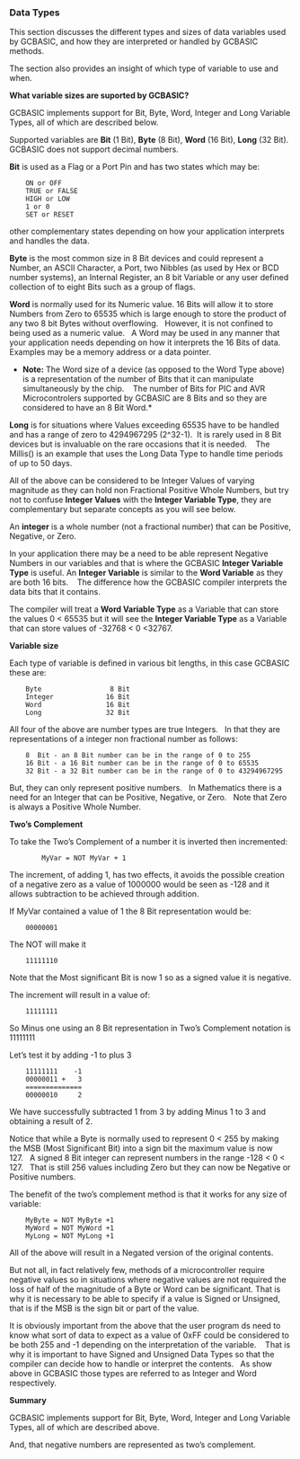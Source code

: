 <div class="section">

<div class="titlepage">

<div>

<div>

### <span id="_data_types"></span>Data Types

</div>

</div>

</div>

This section discusses the different types and sizes of data variables
used by GCBASIC, and how they are interpreted or handled by GCBASIC
methods.

The section also provides an insight of which type of variable to use
and when.

<span class="strong">**What variable sizes are suported by
GCBASIC?**</span>

GCBASIC implements support for Bit, Byte, Word, Integer and Long
Variable Types, all of which are described below.

Supported variables are <span class="strong">**Bit**</span> (1 Bit),
<span class="strong">**Byte**</span> (8 Bit), <span
class="strong">**Word**</span> (16 Bit), <span
class="strong">**Long**</span> (32 Bit). GCBASIC does not support
decimal numbers.

<span class="strong">**Bit**</span> is used as a Flag or a Port Pin and
has two states which may be:

``` screen
    ON or OFF
    TRUE or FALSE
    HIGH or LOW
    1 or 0
    SET or RESET
```

other complementary states depending on how your application interprets
and handles the data.

<span class="strong">**Byte**</span> is the most common size in 8 Bit
devices and could represent a Number, an ASCII Character, a Port, two
Nibbles (as used by Hex or BCD number systems), an Internal Register, an
8 bit Variable or any user defined collection of to eight Bits such as a
group of flags.

<span class="strong">**Word**</span> is normally used for its Numeric
value. 16 Bits will allow it to store Numbers from Zero to 65535 which
is large enough to store the product of any two 8 bit Bytes without
overflowing.   However, it is not confined to being used as a numeric
value.   A Word may be used in any manner that your application needs
depending on how it interprets the 16 Bits of data. Examples may be a
memory address or a data pointer.

<div class="itemizedlist">

-   <span class="strong">**Note:**</span> The Word size of a device (as
    opposed to the Word Type above) is a representation of the number of
    Bits that it can manipulate simultaneously by the chip.    The
    number of Bits for PIC and AVR Microcontrolers supported by GCBASIC
    are 8 Bits and so they are considered to have an 8 Bit Word.\*

</div>

<span class="strong">**Long**</span> is for situations where Values
exceeding 65535 have to be handled and has a range of zero to 4294967295
(2^32-1).  It is rarely used in 8 Bit devices but is invaluable on the
rare occasions that it is needed.    The Millis() is an example that
uses the Long Data Type to handle time periods of up to 50 days.

All of the above can be considered to be Integer Values of varying
magnitude as they can hold non Fractional Positive Whole Numbers, but
try not to confuse <span class="strong">**Integer Values**</span> with
the <span class="strong">**Integer Variable Type**</span>, they are
complementary but separate concepts as you will see below.

An <span class="strong">**integer**</span> is a whole number (not a
fractional number) that can be Positive, Negative, or Zero.

In your application there may be a need to be able represent Negative
Numbers in our variables and that is where the GCBASIC <span
class="strong">**Integer Variable Type**</span> is useful. An <span
class="strong">**Integer Variable**</span> is similar to the <span
class="strong">**Word Variable**</span> as they are both 16 bits.    The
difference how the GCBASIC compiler interprets the data bits that it
contains.

The compiler will treat a <span class="strong">**Word Variable
Type**</span> as a Variable that can store the values 0 &lt; 65535 but
it will see the <span class="strong">**Integer Variable Type**</span> as
a Variable that can store values of -32768 &lt; 0 &lt;32767.

<span class="strong">**Variable size**</span>

Each type of variable is defined in various bit lengths, in this case
GCBASIC these are:

``` screen
    Byte                 8 Bit
    Integer             16 Bit
    Word                16 Bit
    Long                32 Bit
```

All four of the above are number types are true Integers.   In that they
are representations of a integer non fractional number as follows:

``` screen
    8  Bit - an 8 Bit number can be in the range of 0 to 255
    16 Bit - a 16 Bit number can be in the range of 0 to 65535
    32 Bit - a 32 Bit number can be in the range of 0 to 43294967295
```

But, they can only represent positive numbers.   In Mathematics there is
a need for an Integer that can be Positive, Negative, or Zero.   Note
that Zero is always a Positive Whole Number.

<span class="strong">**Two’s Complement**</span>

To take the Two’s Complement of a number it is inverted then
incremented:

``` screen
        MyVar = NOT MyVar + 1
```

The increment, of adding 1, has two effects, it avoids the possible
creation of a negative zero as a value of 1000000 would be seen as -128
and it allows subtraction to be achieved through addition.

If MyVar contained a value of 1 the 8 Bit representation would be:

``` screen
    00000001
```

The NOT will make it

``` screen
    11111110
```

Note that the Most significant Bit is now 1 so as a signed value it is
negative.

The increment will result in a value of:

``` screen
    11111111
```

So Minus one using an 8 Bit representation in Two’s Complement notation
is 11111111

Let’s test it by adding -1 to plus 3

``` screen
    11111111    -1
    00000011 +   3
    ==============
    00000010     2
```

We have successfully subtracted 1 from 3 by adding Minus 1 to 3 and
obtaining a result of 2.

Notice that while a Byte is normally used to represent 0 &lt; 255 by
making the MSB (Most Significant Bit) into a sign bit the maximum value
is now 127.   A signed 8 Bit integer can represent numbers in the range
-128 &lt; 0 &lt; 127.   That is still 256 values including Zero but they
can now be Negative or Positive numbers.

The benefit of the two’s complement method is that it works for any size
of variable:

``` screen
    MyByte = NOT MyByte +1
    MyWord = NOT MyWord +1
    MyLong = NOT MyLong +1
```

All of the above will result in a Negated version of the original
contents.

But not all, in fact relatively few, methods of a microcontroller
require negative values so in situations where negative values are not
required the loss of half of the magnitude of a Byte or Word can be
significant. That is why it is necessary to be able to specify if a
value is Signed or Unsigned, that is if the MSB is the sign bit or part
of the value.

It is obviously important from the above that the user program ds need
to know what sort of data to expect as a value of 0xFF could be
considered to be both 255 and -1 depending on the interpretation of the
variable.    That is why it is important to have Signed and Unsigned
Data Types so that the compiler can decide how to handle or interpret
the contents.   As show above in GCBASIC those types are referred to as
Integer and Word respectively.

<span class="strong">**Summary**</span>

GCBASIC implements support for Bit, Byte, Word, Integer and Long
Variable Types, all of which are described above.

And, that negative numbers are represented as two’s complement.  

</div>

